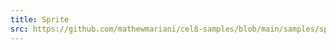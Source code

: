 ```yaml
---
title: Sprite
src: https://github.com/mathewmariani/cel8-samples/blob/main/samples/sprite.c
---
```

